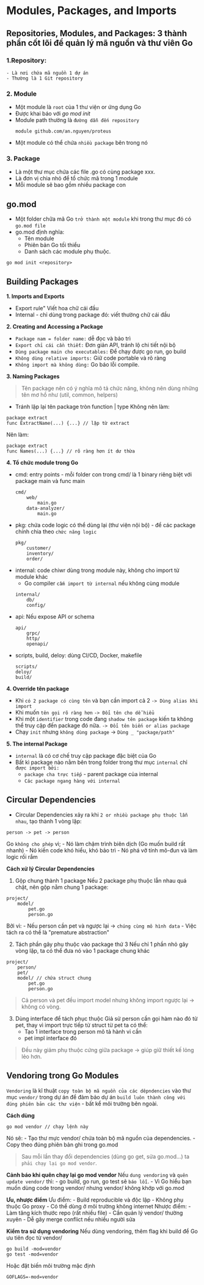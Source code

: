 # Modules, Packages, and Imports

## Repositories, Modules, and Packages: 3 thành phần cốt lõi để quản lý mã nguồn và thư viên Go
### 1.Repository:
    - Là nơi chứa mã nguồn 1 dự án
    - Thường là 1 Git repository

### 2. Module
- Một module là `root` của 1 thư viện or ứng dụng Go
- Được khai báo với *go mod init <module-path>*
- Module path thường là `đường dẫn đến repository`
    ```
    module github.com/an.nguyen/proteus
    ```
- Một module có thể chứa `nhiều package` bên trong nó

### 3. Package
- Là một thư mục chứa các file .go có cùng package xxx.
- Là đơn vị chia nhỏ để tổ chức mã trong 1 module
- Mỗi module sẽ bao gồm nhiều package con

## go.mod
- Một folder chữa mã Go `trở thành một module` khi trong thư mục đó có `go.mod file`
- go.mod định nghĩa:
    - Tên module
    - Phiên bản Go tối thiểu
    - Danh sách các module phụ thuộc.
```
go mod init <repository>
```
## Building Packages

**1. Imports and Exports**
- Export rule" Viết hoa chữ cái đầu
- Internal - chỉ dùng trong package đó: viết thường chữ cái đầu

**2. Creating and Accessing a Package**
- `Package nam = folder name:` dễ đọc và bảo trì
- `Export chỉ cái cần thiết:` Đơn giản API, tránh lộ chi tiết nội bộ
- `Dùng package main cho executables:` Để chạy được go run, go build
- `Không dùng relative imports:` Giữ code portable và rõ ràng
- `Không import mà không dùng:` Go báo lỗi compile.

**3. Naming Packages**
> Tên package nên có ý nghĩa mô tả chức năng, không nên dùng những tên mơ hồ như (util, common, helpers)

- Tránh lặp lại tên package tròn function | type
Không nên làm:
```
package extract
func ExtractName(...) {...} // lặp từ extract
```

Nên làm:
```
package extract
func Names(...) {...} // rõ ràng hơn ít dư thừa
```

**4. Tổ chức module trong Go**
- cmd: entry points - mỗi folder con trong cmd/ là 1 binary riêng biệt với package main và func main
    ```
    cmd/
        web/
            main.go
        data-analyzer/
            main.go
    ```
- pkg: chứa code logic có thể dùng lại (thư viện nội bộ) - để các package chính chia theo `chức năng logic`
    ```
    pkg/
        customer/
        inventory/
        order/
    ```
- internal: code chiwr dùng trong module này, không cho import từ module khác
    - Go compiler `cấm import từ internal` nếu không cùng module
    ```
    internal/
        db/
        config/
    ```
- api: Nếu expose API or schema
    ```
    api/
        grpc/
        http/
        openapi/
    ```
- scripts, build, deloy: dùng CI/CD, Docker, makefile
    ```
    scripts/
    deloy/
    build/
    ```
**4. Override tên package**
- Khi `có 2 package có cùng tên` và bạn cần import cả 2 `-> Dùng alias khi import`
- Khi muốn `tên gọi rõ ràng hơn` `-> Đổi tên cho dễ hiểu`
- Khi một `identifier` trong code đang `shadow tên package` kiến ta không thể truy cập đến package đó nữa. `-> Đổi tên biến or alias package`
- Chạy `init` nhưng `không dùng package` -> `Dùng _ "package/path"`

**5. The internal Package**
- `internal` là có cơ chế truy cập package đặc biệt của Go
- Bất kì package nào nằm bên trong folder trong thư mục `internal` chỉ `được import bởi:`
    - `package cha trực tiếp` - parent package của internal
    - `Các package ngang hàng với internal`

## Circular Dependencies

- Circular Dependencies xảy ra khi `2 or nhiều package phụ thuộc lẫn nhau`, tạo thành 1 vòng lặp:
```
person -> pet -> person
```

Go `không cho phép` vì;
    - Nó làm chậm trình biên dịch (Go muốn build rất nhanh)
    - Nó kiến code khó hiểu, khó bảo trì
    - Nó phá vỡ tính mô-đun và làm logic rối rắm

**Cách xử lý Circular Dependencies**

1. Gộp chung thành 1 package
Nếu 2 package phụ thuộc lẫn nhau quá chặt, nên gộp nằm chung 1 package:
```
project/
    model/
        pet.go
        person.go
```
Bởi vì:
    - Nếu person cần pet và ngược lại -> `chúng cùng mô hình data`
    - Việc tách ra có thể là "premature abstraction"

2. Tách phần gây phụ thuộc vào package thứ 3
Nếu chỉ 1 phần nhỏ gây vòng lặp, ta có thể đưa nó vào 1 package chung khác
```
project/
    person/
    pet/
    model/ // chứa struct chung
        pet.go
        person.go
```

> Cả person và pet đều import model nhưng không import ngược lại -> không có vòng.

3. Dùng interface để tách phục thuộc
Giả sử person cần gọi hàm nào đó từ pet, thay vì import trực tiếp từ struct từ pet ta có thể:
    - Tạo 1 interface trong person mô tả hành vi cần
    - pet impl interface đó
> Đều này giảm phụ thuộc cứng giữa package -> giúp giữ thiết kế lỏng lẻo hơn.


## Vendoring trong Go Modules

`Vendoring` là kĩ thuật `copy toàn bộ mã nguồn của các dêpndencies` vào thư mục `vendor/` trong dự án để đảm bảo dự án `build luôn thành công với đúng phiên bản các thư viện` -  bất kể môi trường bên ngoài.

**Cách dùng**

````
go mod vendor // chạy lệnh này
````

Nó sẽ:
    - Tạo thư mực vendor/ chứa toàn bộ mã nguồn của dependencies.
    - Copy theo đúng phiên bản ghi trong go.mod

> Sau mỗi lần thay đổi dependencies (dùng go get, sửa go.mod...) ta `phải chạy lại go mod vendor`.

**Cảnh báo khi quên chạy lại go mod vendor**
Nếu `dung vendoring` và `quên update vendor/` thì:
    - go build, go run, go test sẽ `báo lỗi`.
    - Vì Go hiểu bạn muốn dùng code trong vendor/ nhưng vendor/ không khớp với go.mod

**Ưu, nhược điểm**
Ưu điểm:
    - Build reproducible và độc lập
    - Không phụ thuộc Go proxy
    - Có thể dùng ở môi trường không internet
Nhược điểm:
    - Làm tăng kích thước repo (rất nhiều file)
    - Cần quản lý vendor/ thường xuyên
    - Dễ gây merge conflict nếu nhiều người sửa

**Kiểm tra sử dụng vendoring**
Nếu dùng vendoring, thêm flag khi build để Go ưu tiên đọc từ vendor/
```
go build -mod=vendor
go test -mod=vendor
```
Hoặc đặt biến môi trường mặc định
```
GOFLAGS=-mod=vendor
```
